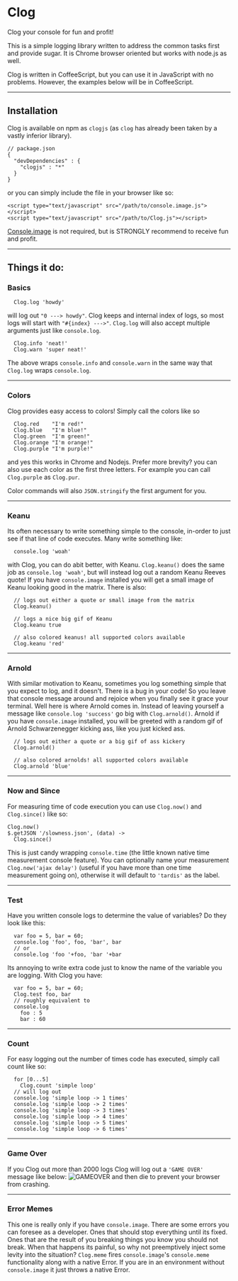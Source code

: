 Clog
====

Clog your console for fun and profit! 

This is a simple logging library written to address 
the common tasks first and provide sugar. It is Chrome browser oriented
but works with node.js as well. 

Clog is written in CoffeeScript, but you can use it in JavaScript with 
no problems. However, the examples below will be in CoffeeScript.

---

## Installation

Clog is available on npm as `clogjs` (as `clog` has already been
taken by a vastly inferior library).

```
// package.json
{
  "devDependencies" : {
    "clogjs" : "*"
  }
}
```

or you can simply include the file in your browser like so:

```
<script type="text/javascript" src="/path/to/console.image.js"></script>
<script type="text/javascript" src="/path/to/Clog.js"></script>
```

[Console.image](https://github.com/adriancooney/console.image) is not
required, but is STRONGLY recommend to receive fun and profit.

---

## Things it do:

### Basics

```
  Clog.log 'howdy'
```
will log out `"0 ---> howdy"`. Clog keeps and internal index of logs, so most
logs will start with `"#{index} --->"`. `Clog.log` will also accept multiple arguments
just like `console.log`.

```
  Clog.info 'neat!'
  Clog.warn 'super neat!'
```

The above wraps `console.info` and `console.warn` in the same way that `Clog.log` wraps `console.log`.

---

### Colors

Clog provides easy access to colors! Simply call the colors like so 

```
  Clog.red    "I'm red!"
  Clog.blue   "I'm blue!"
  Clog.green  "I'm green!"
  Clog.orange "I'm orange!"
  Clog.purple "I'm purple!"
```

and yes this works in Chrome and Nodejs. Prefer more brevity? you can also use each color
as the first three letters. For example you can call `Clog.purple` as `Clog.pur`.

Color commands will also `JSON.stringify` the first argument for you.

---

### Keanu

Its often necessary to write something simple to the console, in-order to just see if that line of code executes. Many write
something like:

```
  console.log 'woah'
```

with Clog, you can do abit better, with Keanu. `Clog.keanu()` does the same job as `console.log 'woah'`, but will instead
log out a random Keanu Reeves quote! If you have `console.image` installed you will get a small image of Keanu looking good in the matrix. There is also:

```
  // logs out either a quote or small image from the matrix
  Clog.keanu()

  // logs a nice big gif of Keanu
  Clog.keanu true 

  // also colored keanus! all supported colors available
  Clog.keanu 'red'
```

---

### Arnold

With similar motivation to Keanu, sometimes you log something simple that you expect to log, and it doesn't. There is a bug in your code! So you leave that console message around and rejoice when you finally see it grace your terminal. Well here is where Arnold comes in. Instead of leaving yourself a message like `console.log 'success'` go big with `Clog.arnold()`. Arnold if you have `console.image` installed, you will be greeted with a random gif of
Arnold Schwarzenegger kicking ass, like you just kicked ass. 

```
  // logs out either a quote or a big gif of ass kickery
  Clog.arnold()

  // also colored arnolds! all supported colors available
  Clog.arnold 'blue'
```


---

### Now and Since

For measuring time of code execution you can use `Clog.now()` and `Clog.since()` like so:

```
Clog.now()
$.getJSON '/slowness.json', (data) ->
  Clog.since()
```

This is just candy wrapping `console.time` (the little known native time measurement console
feature). You can optionally name your measurement `Clog.now('ajax delay')` (useful if you have more than one time measurement going on), otherwise it will default to `'tardis'` as the label.

---

### Test

Have you written console logs to determine the value of variables? Do they look like this:

```
  var foo = 5, bar = 60;
  console.log 'foo', foo, 'bar', bar
  // or 
  console.log 'foo '+foo, 'bar '+bar
```

Its annoying to write extra code just to know the name of the variable you are logging.
With Clog you have:

```
  var foo = 5, bar = 60;
  Clog.test foo, bar
  // roughly equivalent to 
  console.log
    foo : 5
    bar : 60
```

---

### Count

For easy logging out the number of times code has executed, simply call count like so:

```
  for [0...5]
    Clog.count 'simple loop'
  // will log out
  console.log 'simple loop -> 1 times'
  console.log 'simple loop -> 2 times'
  console.log 'simple loop -> 3 times'
  console.log 'simple loop -> 4 times'
  console.log 'simple loop -> 5 times'
  console.log 'simple loop -> 6 times'

```

---

### Game Over

If you Clog out more than 2000 logs Clog will log out a `'GAME OVER'` message like below:
![GAMEOVER](https://i.chzbgr.com/maxW500/7780675840/h4A8F373B/)
and then die to prevent your browser from crashing.

---

### Error Memes

This one is really only if you have `console.image`. There are some errors you can foresee as a developer. Ones that should stop everything until its fixed. Ones that are the result of you breaking things you know you should not break. When that happens its painful, so why not preemptively inject some levity into the situation? `Clog.meme` fires `console.image`'s `console.meme` functionality along with a native Error. If you are in an environment without `console.image` it just throws a native Error.